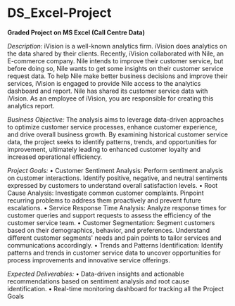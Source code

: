 # DS_Excel-Project
**Graded Project on MS Excel (Call Centre Data)**

*_Description_:*
iVision is a well-known analytics firm. iVision does analytics on the data shared by their clients. Recently, iVision collaborated with Nile, an E-commerce company. Nile intends to improve their customer service, but before doing so, Nile wants to get some insights on their customer service request data. To help Nile make better business decisions and improve their services, iVision is engaged to provide Nile access to the analytics dashboard and report.
Nile has shared its customer service data with iVision. As an employee of iVision, you are responsible for creating this analytics report.

*_Business Objective:_*
The analysis aims to leverage data-driven approaches to optimize customer service processes, enhance customer experience, and drive overall business growth. By examining historical customer service data, the project seeks to identify patterns, trends, and opportunities for improvement, ultimately leading to enhanced customer loyalty and increased operational efficiency.

*_Project Goals:_*
• Customer Sentiment Analysis: Perform sentiment analysis on customer interactions. Identify positive, negative, and neutral sentiments expressed by customers to understand overall satisfaction levels.
• Root Cause Analysis: Investigate common customer complaints. Pinpoint recurring problems to address them proactively and prevent future escalations.
• Service Response Time Analysis: Analyze response times for customer queries and support requests to assess the efficiency of the customer service team.
• Customer Segmentation: Segment customers based on their demographics, behavior, and preferences. Understand different customer segments' needs and pain points to tailor services and communications accordingly.
• Trends and Patterns Identification: Identify patterns and trends in customer service data to uncover opportunities for process improvements and innovative service offerings.

*_Expected Deliverables:_*
• Data-driven insights and actionable recommendations based on sentiment analysis and root cause identification.
• Real-time monitoring dashboard for tracking all the Project Goals

